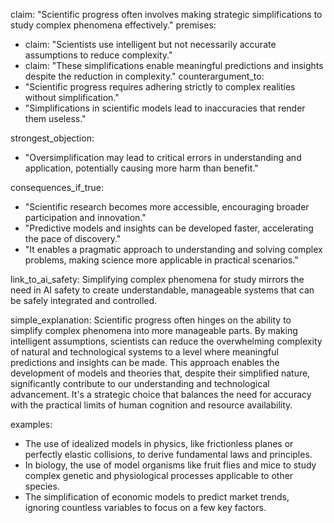 claim: "Scientific progress often involves making strategic simplifications to study complex phenomena effectively."
premises:
  - claim: "Scientists use intelligent but not necessarily accurate assumptions to reduce complexity."
  - claim: "These simplifications enable meaningful predictions and insights despite the reduction in complexity."
counterargument_to:
  - "Scientific progress requires adhering strictly to complex realities without simplification."
  - "Simplifications in scientific models lead to inaccuracies that render them useless."

strongest_objection:
  - "Oversimplification may lead to critical errors in understanding and application, potentially causing more harm than benefit."

consequences_if_true:
  - "Scientific research becomes more accessible, encouraging broader participation and innovation."
  - "Predictive models and insights can be developed faster, accelerating the pace of discovery."
  - "It enables a pragmatic approach to understanding and solving complex problems, making science more applicable in practical scenarios."

link_to_ai_safety: Simplifying complex phenomena for study mirrors the need in AI safety to create understandable, manageable systems that can be safely integrated and controlled.

simple_explanation: Scientific progress often hinges on the ability to simplify complex phenomena into more manageable parts. By making intelligent assumptions, scientists can reduce the overwhelming complexity of natural and technological systems to a level where meaningful predictions and insights can be made. This approach enables the development of models and theories that, despite their simplified nature, significantly contribute to our understanding and technological advancement. It's a strategic choice that balances the need for accuracy with the practical limits of human cognition and resource availability.

examples:
  - The use of idealized models in physics, like frictionless planes or perfectly elastic collisions, to derive fundamental laws and principles.
  - In biology, the use of model organisms like fruit flies and mice to study complex genetic and physiological processes applicable to other species.
  - The simplification of economic models to predict market trends, ignoring countless variables to focus on a few key factors.